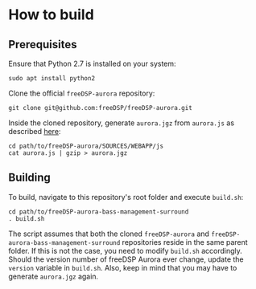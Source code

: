 # How to build

## Prerequisites

Ensure that Python 2.7 is installed on your system:

```(shell)
sudo apt install python2
```

Clone the official `freeDSP-aurora` repository:

```(shell)
git clone git@github.com:freeDSP/freeDSP-aurora.git
```

Inside the cloned repository, generate `aurora.jgz` from `aurora.js` as described [here](https://github.com/freeDSP/freeDSP-aurora/blob/master/SOURCES/WEBAPP/js/README.md):

```(shell)
cd path/to/freeDSP-aurora/SOURCES/WEBAPP/js
cat aurora.js | gzip > aurora.jgz
```

## Building

To build, navigate to this repository's root folder and execute `build.sh`:

```(shell)
cd path/to/freeDSP-aurora-bass-management-surround
. build.sh
```

The script assumes that both the cloned `freeDSP-aurora` and `freeDSP-aurora-bass-management-surround` repositories reside in the same parent folder. If this is not the case, you need to modify `build.sh` accordingly. Should the version number of freeDSP Aurora ever change, update the `version` variable in `build.sh`. Also, keep in mind that you may have to generate `aurora.jgz` again.

